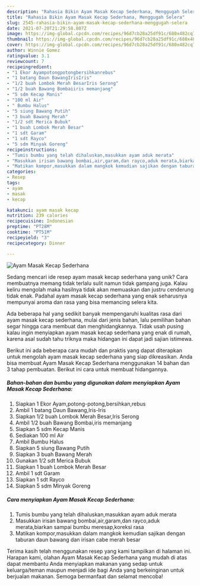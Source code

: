```yaml
---
description: "Rahasia Bikin Ayam Masak Kecap Sederhana, Menggugah Selera"
title: "Rahasia Bikin Ayam Masak Kecap Sederhana, Menggugah Selera"
slug: 2545-rahasia-bikin-ayam-masak-kecap-sederhana-menggugah-selera
date: 2021-07-20T21:29:58.807Z
image: https://img-global.cpcdn.com/recipes/96d7cb28a25df91c/680x482cq70/ayam-masak-kecap-sederhana-foto-resep-utama.jpg
thumbnail: https://img-global.cpcdn.com/recipes/96d7cb28a25df91c/680x482cq70/ayam-masak-kecap-sederhana-foto-resep-utama.jpg
cover: https://img-global.cpcdn.com/recipes/96d7cb28a25df91c/680x482cq70/ayam-masak-kecap-sederhana-foto-resep-utama.jpg
author: Winnie Gomez
ratingvalue: 3.1
reviewcount: 7
recipeingredient:
- "1 Ekor Ayampotongpotongbersihkanrebus"
- "1 batang Daun BawangIrisIris"
- "1/2 buah Lombok Merah BesarIris Serong"
- "1/2 buah Bawang Bombaiiris memanjang"
- "5 sdm Kecap Manis"
- "100 ml Air"
- " Bumbu Halus"
- "5 siung Bawang Putih"
- "3 buah Bawang Merah"
- "1/2 sdt Merica Bubuk"
- "1 buah Lombok Merah Besar"
- "1 sdt Garam"
- "1 sdt Rayco"
- "5 sdm Minyak Goreng"
recipeinstructions:
- "Tumis bumbu yang telah dihaluskan,masukkan ayam aduk merata"
- "Masukkan irisan bawang bombai,air,garam,dan rayco,aduk merata,biarkan sampai bumbu meresap,koreksi rasa"
- "Matikan kompor,masukkan dalam mangkok kemudian sajikan dengan taburan daun bawang dan irisan cabe merah besar"
categories:
- Resep
tags:
- ayam
- masak
- kecap

katakunci: ayam masak kecap 
nutrition: 239 calories
recipecuisine: Indonesian
preptime: "PT28M"
cooktime: "PT51M"
recipeyield: "3"
recipecategory: Dinner

---
```



![Ayam Masak Kecap Sederhana](https://img-global.cpcdn.com/recipes/96d7cb28a25df91c/680x482cq70/ayam-masak-kecap-sederhana-foto-resep-utama.jpg)

Sedang mencari ide resep ayam masak kecap sederhana yang unik? Cara membuatnya memang tidak terlalu sulit namun tidak gampang juga. Kalau keliru mengolah maka hasilnya tidak akan memuaskan dan justru cenderung tidak enak. Padahal ayam masak kecap sederhana yang enak seharusnya mempunyai aroma dan rasa yang bisa memancing selera kita.



Ada beberapa hal yang sedikit banyak mempengaruhi kualitas rasa dari ayam masak kecap sederhana, mulai dari jenis bahan, lalu pemilihan bahan segar hingga cara membuat dan menghidangkannya. Tidak usah pusing kalau ingin menyiapkan ayam masak kecap sederhana yang enak di rumah, karena asal sudah tahu triknya maka hidangan ini dapat jadi sajian istimewa.


Berikut ini ada beberapa cara mudah dan praktis yang dapat diterapkan untuk mengolah ayam masak kecap sederhana yang siap dikreasikan. Anda bisa membuat Ayam Masak Kecap Sederhana menggunakan 14 bahan dan 3 tahap pembuatan. Berikut ini cara untuk membuat hidangannya.

<!--inarticleads1-->

##### Bahan-bahan dan bumbu yang digunakan dalam menyiapkan Ayam Masak Kecap Sederhana:

1. Siapkan 1 Ekor Ayam,potong-potong,bersihkan,rebus
1. Ambil 1 batang Daun Bawang,Iris-Iris
1. Siapkan 1/2 buah Lombok Merah Besar,Iris Serong
1. Ambil 1/2 buah Bawang Bombai,iris memanjang
1. Siapkan 5 sdm Kecap Manis
1. Sediakan 100 ml Air
1. Ambil  Bumbu Halus
1. Siapkan 5 siung Bawang Putih
1. Siapkan 3 buah Bawang Merah
1. Gunakan 1/2 sdt Merica Bubuk
1. Siapkan 1 buah Lombok Merah Besar
1. Ambil 1 sdt Garam
1. Siapkan 1 sdt Rayco
1. Siapkan 5 sdm Minyak Goreng




<!--inarticleads2-->

##### Cara menyiapkan Ayam Masak Kecap Sederhana:

1. Tumis bumbu yang telah dihaluskan,masukkan ayam aduk merata
1. Masukkan irisan bawang bombai,air,garam,dan rayco,aduk merata,biarkan sampai bumbu meresap,koreksi rasa
1. Matikan kompor,masukkan dalam mangkok kemudian sajikan dengan taburan daun bawang dan irisan cabe merah besar




Terima kasih telah menggunakan resep yang kami tampilkan di halaman ini. Harapan kami, olahan Ayam Masak Kecap Sederhana yang mudah di atas dapat membantu Anda menyiapkan makanan yang sedap untuk keluarga/teman maupun menjadi ide bagi Anda yang berkeinginan untuk berjualan makanan. Semoga bermanfaat dan selamat mencoba!
